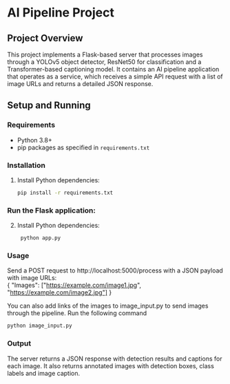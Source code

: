 # AI Pipeline Project

## Project Overview
This project implements a Flask-based server that processes images through a YOLOv5 object detector, ResNet50 for classification and a Transformer-based captioning model. It contains an AI pipeline application that operates as a service, which receives a simple API request with a list of image URLs and returns a detailed JSON response.

## Setup and Running

### Requirements
- Python 3.8+
- pip packages as specified in `requirements.txt`

### Installation
1. Install Python dependencies:
   ```bash
   pip install -r requirements.txt

### Run the Flask application:
2. Install Python dependencies:
   ```bash
    python app.py       

### Usage

Send a POST request to http://localhost:5000/process with a JSON payload with image URLs:    
{
  "Images": ["https://example.com/image1.jpg", "https://example.com/image2.jpg"]
}

You can also add links of the images to image_input.py to send images through the pipeline. Run the following command
   ```bash
   python image_input.py
   ```

### Output

The server returns a JSON response with detection results and captions for each image. It also returns annotated images with detection boxes, class labels and image caption.
